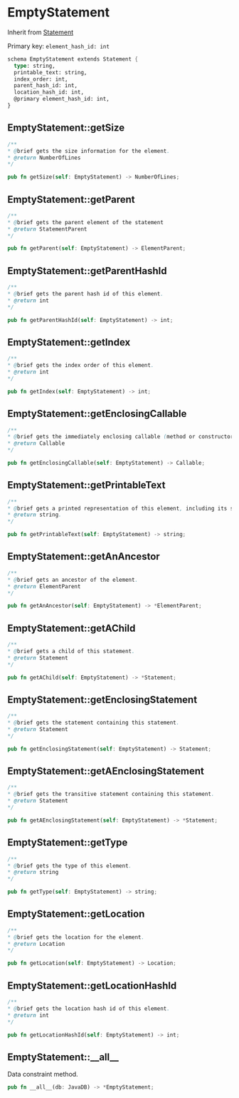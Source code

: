 # EmptyStatement

Inherit from [Statement](./Statement.md)

Primary key: `element_hash_id: int`

```rust
schema EmptyStatement extends Statement {
  type: string,
  printable_text: string,
  index_order: int,
  parent_hash_id: int,
  location_hash_id: int,
  @primary element_hash_id: int,
}
```
## EmptyStatement::getSize

```java
/**
* @brief gets the size information for the element.
* @return NumberOfLines
*/
```
```rust
pub fn getSize(self: EmptyStatement) -> NumberOfLines;
```
## EmptyStatement::getParent

```java
/**
* @brief gets the parent element of the statement
* @return StatementParent 
*/
```
```rust
pub fn getParent(self: EmptyStatement) -> ElementParent;
```
## EmptyStatement::getParentHashId

```java
/**
* @brief gets the parent hash id of this element.
* @return int
*/
```
```rust
pub fn getParentHashId(self: EmptyStatement) -> int;
```
## EmptyStatement::getIndex

```java
/**
* @brief gets the index order of this element.
* @return int
*/
```
```rust
pub fn getIndex(self: EmptyStatement) -> int;
```
## EmptyStatement::getEnclosingCallable

```java
/**
* @brief gets the immediately enclosing callable (method or constructor) whose body contains this statement.
* @return Callable 
*/
```
```rust
pub fn getEnclosingCallable(self: EmptyStatement) -> Callable;
```
## EmptyStatement::getPrintableText

```java
/**
* @brief gets a printed representation of this element, including its structure where applicable.
* @return string.
*/
```
```rust
pub fn getPrintableText(self: EmptyStatement) -> string;
```
## EmptyStatement::getAnAncestor

```java
/**
* @brief gets an ancestor of the element.
* @return ElementParent 
*/
```
```rust
pub fn getAnAncestor(self: EmptyStatement) -> *ElementParent;
```
## EmptyStatement::getAChild

```java
/**
* @brief gets a child of this statement.
* @return Statement 
*/
```
```rust
pub fn getAChild(self: EmptyStatement) -> *Statement;
```
## EmptyStatement::getEnclosingStatement

```java
/**
* @brief gets the statement containing this statement.
* @return Statement 
*/
```
```rust
pub fn getEnclosingStatement(self: EmptyStatement) -> Statement;
```
## EmptyStatement::getAEnclosingStatement

```java
/**
* @brief gets the transitive statement containing this statement.
* @return Statement 
*/
```
```rust
pub fn getAEnclosingStatement(self: EmptyStatement) -> *Statement;
```
## EmptyStatement::getType

```java
/**
* @brief gets the type of this element.
* @return string
*/
```
```rust
pub fn getType(self: EmptyStatement) -> string;
```
## EmptyStatement::getLocation

```java
/**
* @brief gets the location for the element.
* @return Location
*/
```
```rust
pub fn getLocation(self: EmptyStatement) -> Location;
```
## EmptyStatement::getLocationHashId

```java
/**
* @brief gets the location hash id of this element.
* @return int
*/
```
```rust
pub fn getLocationHashId(self: EmptyStatement) -> int;
```
## EmptyStatement::\_\_all\_\_

Data constraint method.

```rust
pub fn __all__(db: JavaDB) -> *EmptyStatement;
```
